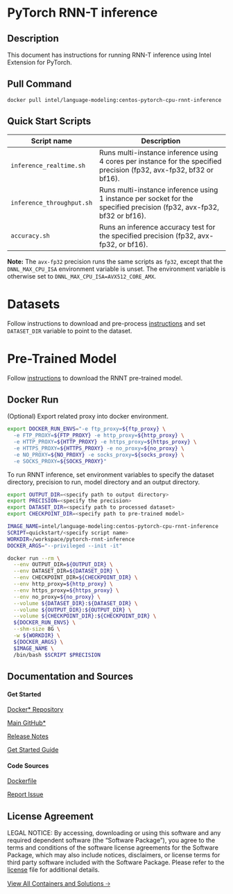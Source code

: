 # PyTorch RNN-T inference

## Description
This document has instructions for running RNN-T inference using Intel Extension for PyTorch.

## Pull Command

```
docker pull intel/language-modeling:centos-pytorch-cpu-rnnt-inference
```

## Quick Start Scripts
| Script name | Description |
|-------------|-------------|
| `inference_realtime.sh` | Runs multi-instance inference using 4 cores per instance for the specified precision (fp32, avx-fp32, bf32 or bf16). |
| `inference_throughput.sh` | Runs multi-instance inference using 1 instance per socket for the specified precision (fp32, avx-fp32, bf32 or bf16). |
| `accuracy.sh` | Runs an inference accuracy test for the specified precision (fp32, avx-fp32, or bf16). |

**Note:** The `avx-fp32` precision runs the same scripts as `fp32`, except that the `DNNL_MAX_CPU_ISA` environment variable is unset. The environment variable is otherwise set to `DNNL_MAX_CPU_ISA=AVX512_CORE_AMX`.

# Datasets 
Follow instructions to download and pre-process [instructions](https://github.com/IntelAI/models/blob/v2.9.0/quickstart/language_modeling/pytorch/rnnt/inference/cpu/download_dataset.sh) and set `DATASET_DIR` variable to point to the dataset. 

# Pre-Trained Model
Follow [instructions](https://github.com/IntelAI/models/blob/v2.9.0/quickstart/language_modeling/pytorch/rnnt/inference/cpu/download_model.sh) to download the RNNT pre-trained model.

## Docker Run
(Optional) Export related proxy into docker environment.
```bash
export DOCKER_RUN_ENVS="-e ftp_proxy=${ftp_proxy} \
  -e FTP_PROXY=${FTP_PROXY} -e http_proxy=${http_proxy} \
  -e HTTP_PROXY=${HTTP_PROXY} -e https_proxy=${https_proxy} \
  -e HTTPS_PROXY=${HTTPS_PROXY} -e no_proxy=${no_proxy} \
  -e NO_PROXY=${NO_PROXY} -e socks_proxy=${socks_proxy} \
  -e SOCKS_PROXY=${SOCKS_PROXY}"
```

To run RNNT inference, set environment variables to specify the dataset directory, precision to run, model directory and an output directory. 

```bash
export OUTPUT_DIR=<specify path to output directory>
export PRECISION=<specify the precision>
export DATASET_DIR=<specify path to processed dataset>
export CHECKPOINT_DIR=<specify path to pre-trained model>

IMAGE_NAME=intel/language-modeling:centos-pytorch-cpu-rnnt-inference
SCRIPT=quickstart/<specify script name>
WORKDIR=/workspace/pytorch-rnnt-inference
DOCKER_ARGS="--privileged --init -it"

docker run --rm \
  --env OUTPUT_DIR=${OUTPUT_DIR} \
  --env DATASET_DIR=${DATASET_DIR} \
  --env CHECKPOINT_DIR=${CHECKPOINT_DIR} \
  --env http_proxy=${http_proxy} \
  --env https_proxy=${https_proxy} \
  --env no_proxy=${no_proxy} \
  --volume ${DATASET_DIR}:${DATASET_DIR} \
  --volume ${OUTPUT_DIR}:${OUTPUT_DIR} \
  --volume ${CHECKPOINT_DIR}:${CHECKPOINT_DIR} \
  ${DOCKER_RUN_ENVS} \
  --shm-size 8G \
  -w ${WORKDIR} \
  ${DOCKER_ARGS} \
  $IMAGE_NAME \
  /bin/bash $SCRIPT $PRECISION
```
## Documentation and Sources
#### Get Started​
[Docker* Repository](https://hub.docker.com/r/intel/language-modeling)

[Main GitHub*](https://github.com/IntelAI/models)

[Release Notes](https://github.com/IntelAI/models/releases)

[Get Started Guide](https://github.com/IntelAI/models/blob/master/quickstart/quickstart/language_modeling/pytorch/rnnt/inference/cpu/DEVCATALOG.md)

#### Code Sources
[Dockerfile](https://github.com/IntelAI/models/tree/master/docker/pyt-cpu)

[Report Issue](https://community.intel.com/t5/Intel-Optimized-AI-Frameworks/bd-p/optimized-ai-frameworks)

## License Agreement
LEGAL NOTICE: By accessing, downloading or using this software and any required dependent software (the “Software Package”), you agree to the terms and conditions of the software license agreements for the Software Package, which may also include notices, disclaimers, or license terms for third party software included with the Software Package. Please refer to the [license](https://github.com/IntelAI/models/tree/master/third_party) file for additional details.

[View All Containers and Solutions 🡢](https://www.intel.com/content/www/us/en/developer/tools/software-catalog/containers.html?s=Newest)
